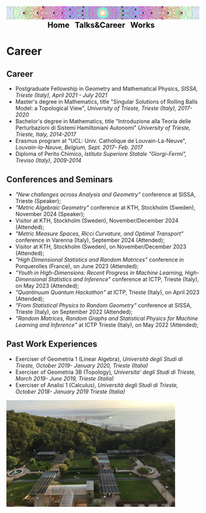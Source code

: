 
<img  src="assets/Lie_groups4.png" />

<!-- DEFINE THE STYLE OF THE WEBSITE MENU  -->


<head>
    <meta charset="UTF-8">
    <meta name="viewport" content="width=device-width, initial-scale=1.0">
    <title>Menu Example</title>
    <style>
        /* Optional: Some basic styling for demonstration */
        .menu-container {
            text-align: center; /* Center the menu */
        }
        nav ul {
            list-style-type: none;
            margin: 0;
            padding: 0;
            display: inline-block; /* Make the menu display inline-block */
        }
        nav li {
            display: inline;
            margin-right: 10px;
        }
        nav a {
            text-decoration: none;
            color: #000; /* Black text color */
            font-weight: bold;
            font-size: 20px; 
        }
    </style>
</head>
<body>

<div class="menu-container">
    <nav>
        <ul>
            <li><a href="https://aleetamai.github.io">Home</a></li>
            <li><a href="https://aleetamai.github.io/talks&carrer">Talks&Career</a></li>
            <li><a href="https://aleetamai.github.io/works">Works</a></li>
        </ul>
    </nav>
</div>
</body>


<!-- MAIN  -->

# Career 

## Career
- Postgraduate Fellowship in Geometry and Mathematical Physics, _SISSA, Trieste (Italy), April 2021 - July 2021_
- Master's degree in Mathematics, title  "Singular Solutions of Rolling Balls Model: a Topological View", _University of Trieste, Trieste (Italy), 2017-2020_
- Bachelor's degree in Mathematics, title "Introduzione alla Teoria delle Perturbazioni di Sistemi Hamiltoniani Autonomi" _University of Trieste, Trieste, Italy, 2014-2017_
- Erasmus program at "UCL: Univ. Catholique de Louvain-La-Neuve", _Louvain-la-Neuve, Belgium, Sept. 2017- Feb. 2017_
- Diploma of Perito Chimico, _Istituto Superiore Statale "Giorgi-Fermi", Treviso (Italy), 2009-2014_

## Conferences and Seminars 

- _"New challenges across Analysis and Geometry"_ conference at SISSA, Trieste  (Speaker);
- _"Metric Algebraic Geometry"_ conference at KTH, Stockholm (Sweden), November 2024 (Speaker);
- Visitor at KTH, Stockholm (Sweden), November/December 2024 (Attended);
- _"Metric Measure Spaces, Ricci Curvature, and Optimal Transport"_ conference in Varenna (Italy), September 2024 (Attended);
- Visitor at KTH,  Stockholm (Sweden), on November/December 2023 (Attended);
- _"High Dimensional Statistics and Random Matrices"_ conference in Porquerolles (France), on June 2023 (Attended);
- _"Youth in High-Dimensions: Recent Progress in Machine Learning, High-Dimensional Statistics and Inference"_ conference at ICTP, Trieste (Italy), on May 2023  (Attended);
- _"Quantinuum Quantum Hackathon"_ at  ICTP, Trieste  (Italy), on April 2023 (Attended);
- _"From Statistical Physics to Random Geometry"_  conference at SISSA, Trieste (Italy), on September 2022  (Attended);
- _"Random Matrices, Random Graphs and Statistical Physics for Machine Learning and Inference"_ at ICTP Trieste (Italy), on May 2022 (Attended);

## Past Work Experiences
- Exerciser of Geometria 1 (Linear Algebra), _Università degli Studi di Trieste, October 2019- January 2020, Trieste (Italia)_
- Exerciser of Geometria 3B (Topology), _Universita' degli Studi di Trieste, March 2019- June 2019, Trieste (Italia)_
- Exerciser of Analisi 1 (Calculus), _Università degli Studi di Trieste, October 2018- January 2019 Trieste (Italia)_






 <img align="center" width="440" src="assets/Sfondo.jpg" />



